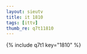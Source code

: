 ```yaml
--- 
layout: sieutv
title: it 1810
tags: [ittv]
thumb_re: q7t11810
---
```

{% include q7t1 key="1810" %} 
